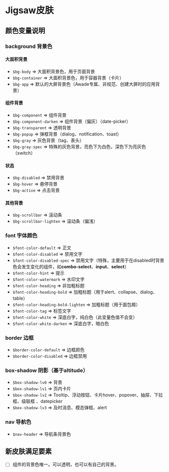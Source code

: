 # Jigsaw皮肤
## 颜色变量说明
### background 背景色

#### 大面积背景
- `$bg-body` => 大面积背景色，用于页面背景
- `$bg-container` => 大面积背景色，用于容器背景（卡片）
- `$bg-app` => 默认的大屏背景色（Awade专属、非规范、创建大屏时的应用背景）

#### 组件背景
- `$bg-component` => 组件背景
- `$bg-component-darken` => 组件背景（偏灰）（date-picker）
- `$bg-transparent` => 透明背景
- `$bg-popup` => 弹框背景（dialog、notification、toast）
- `$bg-gray` => 灰色背景（tag、表头）
- `$bg-gray-spec` => 特殊的灰色背景，亮色下为白色，深色下为亮灰色（switch）

#### 状态
- `$bg-disabled` => 禁用背景
- `$bg-hover` => 悬停背景
- `$bg-active` => 点击背景

#### 其他背景
- `$bg-scrollbar` => 滚动条
- `$bg-scrollbar-lighten` => 滚动条（偏浅）

### font 字体颜色
- `$font-color-default` => 正文
- `$font-color-disabled` => 禁用文字
- `$font-color-disabled-spec` => 禁用文字（特殊，主要用于在disabled时背景色会发生变化的组件，如**combo-select**、**input**、**select**）
- `$font-color-hint` => 提示
- `$font-color-watermark` => 水印文字
- `$font-color-heading` => 非加粗标题
- `$font-color-heading-bold` => 加粗标题（用于alert、collapse、dialog、table）
- `$font-color-heading-bold-lighten` => 加粗标题（用于面包屑）
- `$font-color-tag` => 标签文字
- `$font-color-white` => 深底白字，纯白色（此变量色值不会变）
- `$font-color-white-darken` => 深底白字，暗白色

### border 边框
- `$border-color-default` => 边框颜色
- `$border-color-disabled` => 边框禁用

### box-shadow 阴影（基于altitude）
- `$box-shadow-lv0` => 背景
- `$box-shadow-lv1` => 页内卡片
- `$box-shadow-lv2` => Tooltip、浮动按钮、卡片hover、popover、抽屉、下拉框、级联框 、datepicker
- `$box-shadow-lv3` => 及时消息、模态弹框、alert

### nav 导航色
- `$nav-header` => 导航条背景色

## 新皮肤满足要素
- [ ] 组件的背景色唯一。可以透明，也可以有自己的背景。